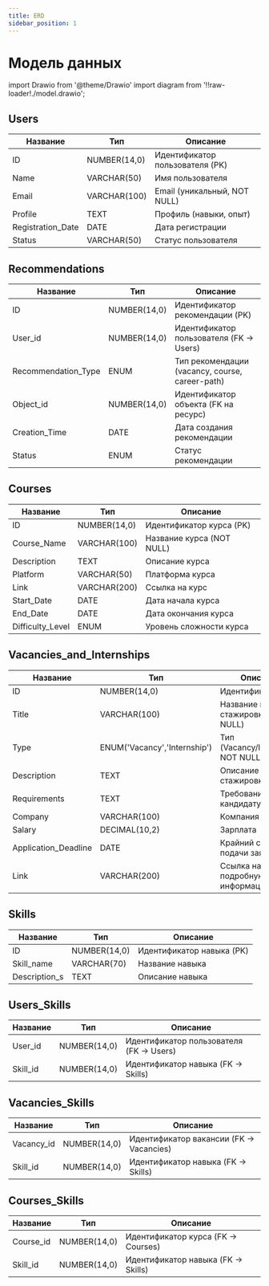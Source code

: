 ```yaml
---
title: ERD
sidebar_position: 1
---
```


# Модель данных

import Drawio from '@theme/Drawio'
import diagram from '!!raw-loader!./model.drawio';

<Drawio content={diagram} editable={false} />


## Users

| Название          | Тип          | Описание                               |
| ----------------- | ------------ | -------------------------------------- |
| ID                | NUMBER(14,0) | Идентификатор пользователя (PK)        |
| Name              | VARCHAR(50)  | Имя пользователя                       |
| Email             | VARCHAR(100) | Email (уникальный, NOT NULL)           |
| Profile           | TEXT         | Профиль (навыки, опыт)                 |
| Registration_Date | DATE         | Дата регистрации                       |
| Status            | VARCHAR(50)  | Статус пользователя                    |

## Recommendations

| Название            | Тип          | Описание                                      |
| ------------------- | ------------ | --------------------------------------------- |
| ID                  | NUMBER(14,0) | Идентификатор рекомендации (PK)               |
| User_id             | NUMBER(14,0) | Идентификатор пользователя (FK → Users)       |
| Recommendation_Type | ENUM         | Тип рекомендации (vacancy, course, career-path)|
| Object_id           | NUMBER(14,0) | Идентификатор объекта (FK на ресурс)          |
| Creation_Time       | DATE         | Дата создания рекомендации                    |
| Status              | ENUM         | Статус рекомендации                           |

## Courses

| Название         | Тип          | Описание                        |
| ---------------- | ------------ | --------------------------------|
| ID               | NUMBER(14,0) | Идентификатор курса (PK)        |
| Course_Name      | VARCHAR(100) | Название курса (NOT NULL)       |
| Description      | TEXT         | Описание курса                  |
| Platform         | VARCHAR(50)  | Платформа курса                 |
| Link             | VARCHAR(200) | Ссылка на курс                  |
| Start_Date       | DATE         | Дата начала курса               |
| End_Date         | DATE         | Дата окончания курса            |
| Difficulty_Level | ENUM         | Уровень сложности курса         |

## Vacancies_and_Internships

| Название            | Тип                        | Описание                                |
| ------------------- | -------------------------- | --------------------------------------- |
| ID                  | NUMBER(14,0)               | Идентификатор (PK)                      |
| Title               | VARCHAR(100)               | Название вакансии/стажировки (NOT NULL) |
| Type                | ENUM('Vacancy','Internship')| Тип (Vacancy/Internship), NOT NULL      |
| Description         | TEXT                       | Описание вакансии/стажировки            |
| Requirements        | TEXT                       | Требования к кандидату                  |
| Company             | VARCHAR(100)               | Компания                                |
| Salary              | DECIMAL(10,2)              | Зарплата                                |
| Application_Deadline| DATE                       | Крайний срок подачи заявки              |
| Link                | VARCHAR(200)               | Ссылка на подробную информацию          |

## Skills

| Название      | Тип          | Описание                   |
| ------------- | ------------ | -------------------------- |
| ID            | NUMBER(14,0) | Идентификатор навыка (PK)  |
| Skill_name    | VARCHAR(70)  | Название навыка            |
| Description_s | TEXT         | Описание навыка            |

## Users_Skills

| Название | Тип          | Описание                                   |
| -------- | ------------ | ------------------------------------------ |
| User_id  | NUMBER(14,0) | Идентификатор пользователя (FK → Users)    |
| Skill_id | NUMBER(14,0) | Идентификатор навыка (FK → Skills)         |

## Vacancies_Skills

| Название   | Тип          | Описание                                 |
| ---------- | ------------ | ---------------------------------------- |
| Vacancy_id | NUMBER(14,0) | Идентификатор вакансии (FK → Vacancies)  |
| Skill_id   | NUMBER(14,0) | Идентификатор навыка (FK → Skills)       |

## Courses_Skills

| Название  | Тип          | Описание                             |
| --------- | ------------ | ------------------------------------ |
| Course_id | NUMBER(14,0) | Идентификатор курса (FK → Courses)   |
| Skill_id  | NUMBER(14,0) | Идентификатор навыка (FK → Skills)   |
